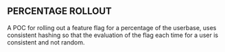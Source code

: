 ## PERCENTAGE ROLLOUT

A POC for rolling out a feature flag for a percentage of the userbase, uses consistent hashing so that the evaluation of the flag each time for a user is consistent and not random.